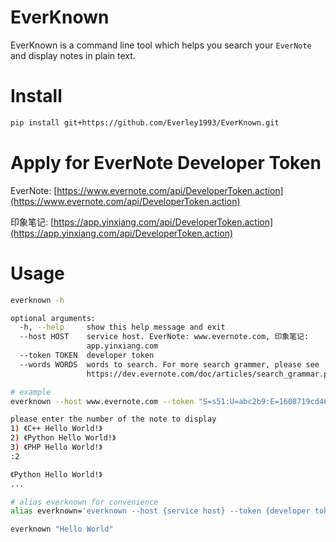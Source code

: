 # EverKnown

EverKnown is a command line tool which helps you search your `EverNote` and display notes in plain text.

# Install

```bash
pip install git+https://github.com/Everley1993/EverKnown.git
```

# Apply for EverNote Developer Token

EverNote: [https://www.evernote.com/api/DeveloperToken.action](https://www.evernote.com/api/DeveloperToken.action)

印象笔记: [https://app.yinxiang.com/api/DeveloperToken.action](https://app.yinxiang.com/api/DeveloperToken.action)

# Usage

```bash
everknown -h

optional arguments:
  -h, --help     show this help message and exit
  --host HOST    service host. EverNote: www.evernote.com, 印象笔记:
                 app.yinxiang.com
  --token TOKEN  developer token
  --words WORDS  words to search. For more search grammer, please see
                 https://dev.evernote.com/doc/articles/search_grammar.php

# example
everknown --host www.evernote.com --token "S=s51:U=abc2b9:E=1608719cd46:C=1592f68a018:P=1cd:A=en-devtoken:V=2:H=3c70ebbd4f60ba301e00b23ad92dab4d" --words "Hello World"

please enter the number of the note to display
1) 《C++ Hello World!》
2) 《Python Hello World!》
3) 《PHP Hello World!》
:2

《Python Hello World!》
...

# alias everknown for convenience
alias everknown='everknown --host {service host} --token {developer token} --words '

everknown "Hello World"
```
